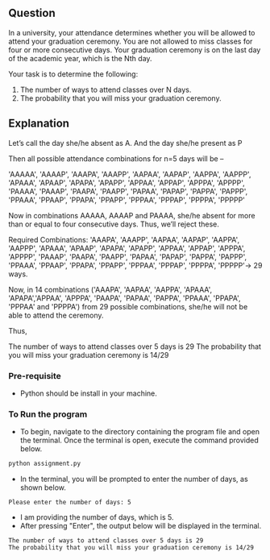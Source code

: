 ## Question
In a university, your attendance determines whether you will be
allowed to attend your graduation ceremony.
You are not allowed to miss classes for four or more consecutive days.
Your graduation ceremony is on the last day of the academic year,
which is the Nth day.

  Your task is to determine the following:

1. The number of ways to attend classes over N days.
2. The probability that you will miss your graduation ceremony.


## Explanation

Let’s call the day she/he absent as A. And the day she/he present as P

Then all possible attendance combinations for n=5 days will be –

'AAAAA', 'AAAAP', 'AAAPA', 'AAAPP', 'AAPAA', 'AAPAP', 'AAPPA', 'AAPPP', 'APAAA', 'APAAP', 'APAPA', 'APAPP', 'APPAA', 'APPAP', 'APPPA', 'APPPP', 'PAAAA', 'PAAAP', 'PAAPA', 'PAAPP', 'PAPAA', 'PAPAP', 'PAPPA', 'PAPPP', 'PPAAA', 'PPAAP', 'PPAPA', 'PPAPP', 'PPPAA', 'PPPAP', 'PPPPA', 'PPPPP' 

Now in combinations AAAAA, AAAAP and PAAAA, she/he absent for more than or equal to four consecutive days. Thus, we’ll reject these.

Required Combinations: 'AAAPA', 'AAAPP', 'AAPAA', 'AAPAP', 'AAPPA', 'AAPPP', 'APAAA', 'APAAP', 'APAPA', 'APAPP', 'APPAA', 'APPAP', 'APPPA', 'APPPP', 'PAAAP', 'PAAPA', 'PAAPP', 'PAPAA', 'PAPAP', 'PAPPA', 'PAPPP', 'PPAAA', 'PPAAP', 'PPAPA', 'PPAPP', 'PPPAA', 'PPPAP', 'PPPPA', 'PPPPP'-> 29 ways.

Now, in 14 combinations ('AAAPA', 'AAPAA', 'AAPPA', 'APAAA',  'APAPA','APPAA', 'APPPA', 'PAAPA', 'PAPAA', 'PAPPA', 'PPAAA', 'PPAPA', 'PPPAA' and 'PPPPA') from 29 possible combinations, she/he will not be able to attend the ceremony.

Thus, 

The number of ways to attend classes over 5 days is 29
The probability that you will miss your graduation ceremony is 14/29


### Pre-requisite
* Python should be install in your machine.

### To Run the program

* To begin, navigate to the directory containing the program file and open the terminal. Once the terminal is open, execute the command provided below.
```bash
python assignment.py
```
* In the terminal, you will be prompted to enter the number of days, as shown below.
```
Please enter the number of days: 5
```
* I am providing the number of days, which is 5.
* After pressing "Enter", the output below will be displayed in the terminal.
```
The number of ways to attend classes over 5 days is 29
The probability that you will miss your graduation ceremony is 14/29
``` 



